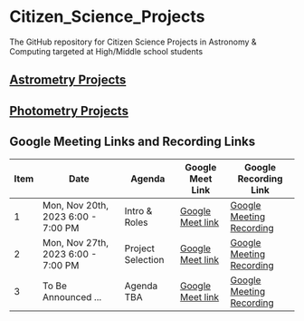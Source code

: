 # Citizen_Science_Projects
The GitHub repository for Citizen Science Projects in Astronomy & Computing targeted at High/Middle school students

## [Astrometry Projects](Astrometry)
## [Photometry Projects](Photometry)

## Google Meeting Links and Recording Links 

Item|Date|Agenda|Google Meet Link|Google Recording Link
---|---|---|---|---|
1|Mon, Nov 20th, 2023 6:00 - 7:00 PM|Intro & Roles|[Google Meet link](https://meet.google.com/hwo-ttfv-smv)|[Google Meeting Recording](https://drive.google.com/file/d/1vIJC9bdARp3I229-IrN4-zbeXCbpur00/view?usp=sharing)
2|Mon, Nov 27th, 2023 6:00 - 7:00 PM|Project Selection|[Google Meet link](https://meet.google.com/hwo-ttfv-smv)|[Google Meeting Recording](TBA)
3|To Be Announced ...|Agenda TBA|[Google Meet link](https://meet.google.com/hwo-ttfv-smv)|[Google Meeting Recording](TBA)

